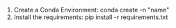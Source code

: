 1. Create a Conda Environment:
      conda create -n "name"
2. Install the requirements:
      pip install -r requirements.txt
